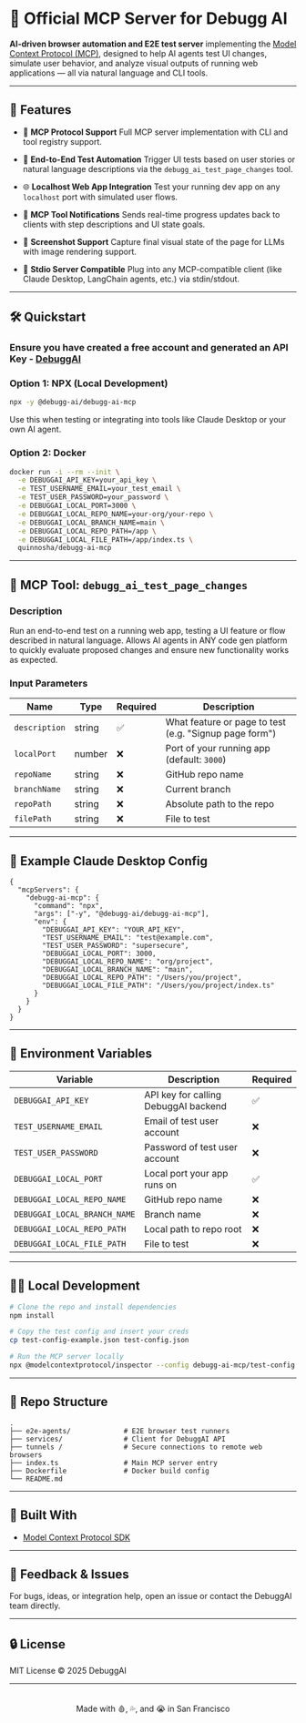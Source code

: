 # 🧪 Official MCP Server for Debugg AI

**AI-driven browser automation and E2E test server** implementing the [Model Context Protocol (MCP)](https://modelcontext.org), designed to help AI agents test UI changes, simulate user behavior, and analyze visual outputs of running web applications — all via natural language and CLI tools.


---

## 🚀 Features

* 🧠 **MCP Protocol Support**
  Full MCP server implementation with CLI and tool registry support.

* 🧪 **End-to-End Test Automation**
  Trigger UI tests based on user stories or natural language descriptions via the `debugg_ai_test_page_changes` tool.

* 🌐 **Localhost Web App Integration**
  Test your running dev app on any `localhost` port with simulated user flows.

* 🧾 **MCP Tool Notifications**
  Sends real-time progress updates back to clients with step descriptions and UI state goals.

* 🧷 **Screenshot Support**
  Capture final visual state of the page for LLMs with image rendering support.

* 🧱 **Stdio Server Compatible**
  Plug into any MCP-compatible client (like Claude Desktop, LangChain agents, etc.) via stdin/stdout.

---


## 🛠️ Quickstart

### Ensure you have created a free account and generated an API Key - [DebuggAI](https://debugg.ai)

### Option 1: NPX (Local Development)

```bash
npx -y @debugg-ai/debugg-ai-mcp
```

Use this when testing or integrating into tools like Claude Desktop or your own AI agent.

### Option 2: Docker

```bash
docker run -i --rm --init \
  -e DEBUGGAI_API_KEY=your_api_key \
  -e TEST_USERNAME_EMAIL=your_test_email \
  -e TEST_USER_PASSWORD=your_password \
  -e DEBUGGAI_LOCAL_PORT=3000 \
  -e DEBUGGAI_LOCAL_REPO_NAME=your-org/your-repo \
  -e DEBUGGAI_LOCAL_BRANCH_NAME=main \
  -e DEBUGGAI_LOCAL_REPO_PATH=/app \
  -e DEBUGGAI_LOCAL_FILE_PATH=/app/index.ts \
  quinnosha/debugg-ai-mcp
```

---

## 🧰 MCP Tool: `debugg_ai_test_page_changes`

### Description

Run an end-to-end test on a running web app, testing a UI feature or flow described in natural language. Allows AI agents in ANY code gen platform to quickly evaluate proposed changes and 
ensure new functionality works as expected.

### Input Parameters

| Name          | Type   | Required  | Description                                            |
| ------------- | ------ | --------- | ------------------------------------------------------ |
| `description` | string | ✅        | What feature or page to test (e.g. "Signup page form") |
| `localPort`   | number | ❌        | Port of your running app (default: `3000`)             |
| `repoName`    | string | ❌        | GitHub repo name                                       |
| `branchName`  | string | ❌        | Current branch                                         |
| `repoPath`    | string | ❌        | Absolute path to the repo                              |
| `filePath`    | string | ❌        | File to test                                           |

---

## 🧪 Example Claude Desktop Config

```jsonc
{
  "mcpServers": {
    "debugg-ai-mcp": {
      "command": "npx",
      "args": ["-y", "@debugg-ai/debugg-ai-mcp"],
      "env": {
        "DEBUGGAI_API_KEY": "YOUR_API_KEY",
        "TEST_USERNAME_EMAIL": "test@example.com",
        "TEST_USER_PASSWORD": "supersecure",
        "DEBUGGAI_LOCAL_PORT": 3000,
        "DEBUGGAI_LOCAL_REPO_NAME": "org/project",
        "DEBUGGAI_LOCAL_BRANCH_NAME": "main",
        "DEBUGGAI_LOCAL_REPO_PATH": "/Users/you/project",
        "DEBUGGAI_LOCAL_FILE_PATH": "/Users/you/project/index.ts"
      }
    }
  }
}
```

---

## 🔐 Environment Variables

| Variable                                | Description                                | Required |
| --------------------------------------- | ------------------------------------------ | -------- |
| `DEBUGGAI_API_KEY`                      | API key for calling DebuggAI backend       | ✅       |
| `TEST_USERNAME_EMAIL`                   | Email of test user account                 | ❌       |
| `TEST_USER_PASSWORD`                    | Password of test user account              | ❌       |
| `DEBUGGAI_LOCAL_PORT`                   | Local port your app runs on                | ✅       |
| `DEBUGGAI_LOCAL_REPO_NAME`              | GitHub repo name                           | ❌       |
| `DEBUGGAI_LOCAL_BRANCH_NAME`            | Branch name                                | ❌       |
| `DEBUGGAI_LOCAL_REPO_PATH`              | Local path to repo root                    | ❌       |
| `DEBUGGAI_LOCAL_FILE_PATH`              | File to test                               | ❌       |


---

## 🧑‍💻 Local Development

```bash
# Clone the repo and install dependencies
npm install

# Copy the test config and insert your creds
cp test-config-example.json test-config.json

# Run the MCP server locally
npx @modelcontextprotocol/inspector --config debugg-ai-mcp/test-config.json --server debugg-ai-mcp
```

---

## 📁 Repo Structure

```
.
├── e2e-agents/             # E2E browser test runners
├── services/               # Client for DebuggAI API
├── tunnels /               # Secure connections to remote web browsers
├── index.ts                # Main MCP server entry
├── Dockerfile              # Docker build config
└── README.md
```

---

## 🧱 Built With

* [Model Context Protocol SDK](https://github.com/modelcontextprotocol)

---

## 💬 Feedback & Issues

For bugs, ideas, or integration help, open an issue or contact the DebuggAI team directly.

---

## 🔒 License

MIT License © 2025 DebuggAI

---


<p style="padding-top: 20px; text-align: center;">Made with 🩸, 💦, and 😭 in San Francisco</p>

